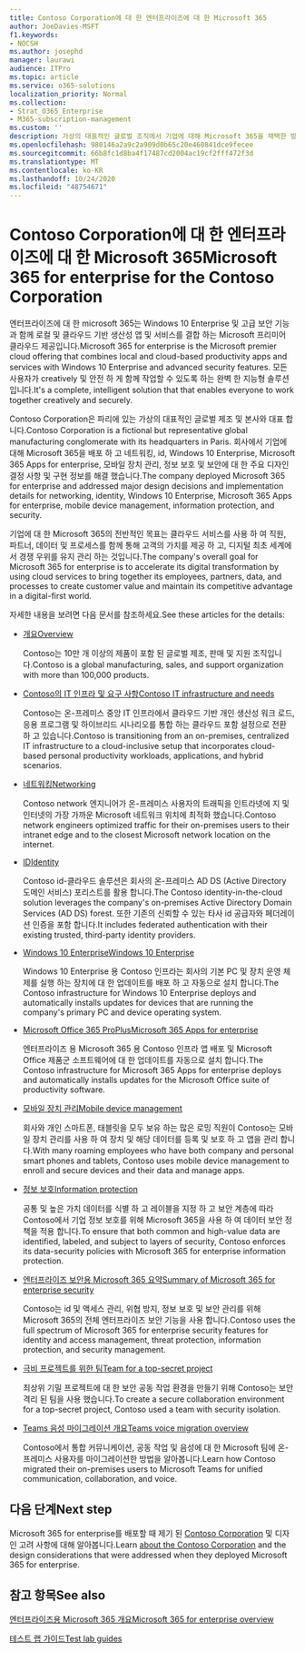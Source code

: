 ```yaml
---
title: Contoso Corporation에 대 한 엔터프라이즈에 대 한 Microsoft 365
author: JoeDavies-MSFT
f1.keywords:
- NOCSH
ms.author: josephd
manager: laurawi
audience: ITPro
ms.topic: article
ms.service: o365-solutions
localization_priority: Normal
ms.collection:
- Strat_O365_Enterprise
- M365-subscription-management
ms.custom: ''
description: 가상의 대표적인 글로벌 조직에서 기업에 대해 Microsoft 365을 채택한 방식입니다.
ms.openlocfilehash: 980146a2a9c2a909d0b65c20e460841dce9fecee
ms.sourcegitcommit: 66b8fc1d8ba4f17487cd2004ac19cf2fff472f3d
ms.translationtype: MT
ms.contentlocale: ko-KR
ms.lasthandoff: 10/24/2020
ms.locfileid: "48754671"
---
```

# <a name="microsoft-365-for-enterprise-for-the-contoso-corporation"></a><span data-ttu-id="eb4db-103">Contoso Corporation에 대 한 엔터프라이즈에 대 한 Microsoft 365</span><span class="sxs-lookup"><span data-stu-id="eb4db-103">Microsoft 365 for enterprise for the Contoso Corporation</span></span>

<span data-ttu-id="eb4db-104">엔터프라이즈에 대 한 microsoft 365는 Windows 10 Enterprise 및 고급 보안 기능과 함께 로컬 및 클라우드 기반 생산성 앱 및 서비스를 결합 하는 Microsoft 프리미어 클라우드 제공입니다.</span><span class="sxs-lookup"><span data-stu-id="eb4db-104">Microsoft 365 for enterprise is the Microsoft premier cloud offering that combines local and cloud-based productivity apps and services with Windows 10 Enterprise and advanced security features.</span></span> <span data-ttu-id="eb4db-105">모든 사용자가 creatively 및 안전 하 게 함께 작업할 수 있도록 하는 완벽 한 지능형 솔루션입니다.</span><span class="sxs-lookup"><span data-stu-id="eb4db-105">It's a complete, intelligent solution that that enables everyone to work together creatively and securely.</span></span>

<span data-ttu-id="eb4db-106">Contoso Corporation은 파리에 있는 가상의 대표적인 글로벌 제조 및 본사와 대표 합니다.</span><span class="sxs-lookup"><span data-stu-id="eb4db-106">Contoso Corporation is a fictional but representative global manufacturing conglomerate with its headquarters in Paris.</span></span> <span data-ttu-id="eb4db-107">회사에서 기업에 대해 Microsoft 365을 배포 하 고 네트워킹, id, Windows 10 Enterprise, Microsoft 365 Apps for enterprise, 모바일 장치 관리, 정보 보호 및 보안에 대 한 주요 디자인 결정 사항 및 구현 정보를 해결 했습니다.</span><span class="sxs-lookup"><span data-stu-id="eb4db-107">The company deployed Microsoft 365 for enterprise and addressed major design decisions and implementation details for networking, identity, Windows 10 Enterprise, Microsoft 365 Apps for enterprise, mobile device management, information protection, and security.</span></span>

<span data-ttu-id="eb4db-108">기업에 대 한 Microsoft 365의 전반적인 목표는 클라우드 서비스를 사용 하 여 직원, 파트너, 데이터 및 프로세스를 함께 통해 고객의 가치를 제공 하 고, 디지털 최초 세계에서 경쟁 우위를 유지 관리 하는 것입니다.</span><span class="sxs-lookup"><span data-stu-id="eb4db-108">The company's overall goal for Microsoft 365 for enterprise is to accelerate its digital transformation by using cloud services to bring together its employees, partners, data, and processes to create customer value and maintain its competitive advantage in a digital-first world.</span></span>

<span data-ttu-id="eb4db-109">자세한 내용을 보려면 다음 문서를 참조하세요.</span><span class="sxs-lookup"><span data-stu-id="eb4db-109">See these articles for the details:</span></span>

- [<span data-ttu-id="eb4db-110">개요</span><span class="sxs-lookup"><span data-stu-id="eb4db-110">Overview</span></span>](contoso-overview.md)

  <span data-ttu-id="eb4db-111">Contoso는 10만 개 이상의 제품이 포함 된 글로벌 제조, 판매 및 지원 조직입니다.</span><span class="sxs-lookup"><span data-stu-id="eb4db-111">Contoso is a global manufacturing, sales, and support organization with more than 100,000 products.</span></span>

- [<span data-ttu-id="eb4db-112">Contoso의 IT 인프라 및 요구 사항</span><span class="sxs-lookup"><span data-stu-id="eb4db-112">Contoso IT infrastructure and needs</span></span>](contoso-infra-needs.md)

  <span data-ttu-id="eb4db-113">Contoso는 온-프레미스 중앙 IT 인프라에서 클라우드 기반 개인 생산성 워크 로드, 응용 프로그램 및 하이브리드 시나리오를 통합 하는 클라우드 포함 설정으로 전환 하 고 있습니다.</span><span class="sxs-lookup"><span data-stu-id="eb4db-113">Contoso is transitioning from an on-premises, centralized IT infrastructure to a cloud-inclusive setup that incorporates cloud-based personal productivity workloads, applications, and hybrid scenarios.</span></span>

- [<span data-ttu-id="eb4db-114">네트워킹</span><span class="sxs-lookup"><span data-stu-id="eb4db-114">Networking</span></span>](contoso-networking.md)

  <span data-ttu-id="eb4db-115">Contoso network 엔지니어가 온-프레미스 사용자의 트래픽을 인트라넷에 지 및 인터넷의 가장 가까운 Microsoft 네트워크 위치에 최적화 했습니다.</span><span class="sxs-lookup"><span data-stu-id="eb4db-115">Contoso network engineers optimized traffic for their on-premises users to their intranet edge and to the closest Microsoft network location on the internet.</span></span>

- [<span data-ttu-id="eb4db-116">ID</span><span class="sxs-lookup"><span data-stu-id="eb4db-116">Identity</span></span>](contoso-identity.md)

  <span data-ttu-id="eb4db-117">Contoso id-클라우드 솔루션은 회사의 온-프레미스 AD DS (Active Directory 도메인 서비스) 포리스트를 활용 합니다.</span><span class="sxs-lookup"><span data-stu-id="eb4db-117">The Contoso identity-in-the-cloud solution leverages the company's on-premises Active Directory Domain Services (AD DS) forest.</span></span> <span data-ttu-id="eb4db-118">또한 기존의 신뢰할 수 있는 타사 id 공급자와 페더레이션 인증을 포함 합니다.</span><span class="sxs-lookup"><span data-stu-id="eb4db-118">It includes federated authentication with their existing trusted, third-party identity providers.</span></span>

- [<span data-ttu-id="eb4db-119">Windows 10 Enterprise</span><span class="sxs-lookup"><span data-stu-id="eb4db-119">Windows 10 Enterprise</span></span>](contoso-win10.md)

  <span data-ttu-id="eb4db-120">Windows 10 Enterprise 용 Contoso 인프라는 회사의 기본 PC 및 장치 운영 체제를 실행 하는 장치에 대 한 업데이트를 배포 하 고 자동으로 설치 합니다.</span><span class="sxs-lookup"><span data-stu-id="eb4db-120">The Contoso infrastructure for Windows 10 Enterprise deploys and automatically installs updates for devices that are running the company's primary PC and device operating system.</span></span>

- [<span data-ttu-id="eb4db-121">Microsoft Office 365 ProPlus</span><span class="sxs-lookup"><span data-stu-id="eb4db-121">Microsoft 365 Apps for enterprise</span></span>](contoso-o365pp.md)

  <span data-ttu-id="eb4db-122">엔터프라이즈 용 Microsoft 365 용 Contoso 인프라 앱 배포 및 Microsoft Office 제품군 소프트웨어에 대 한 업데이트를 자동으로 설치 합니다.</span><span class="sxs-lookup"><span data-stu-id="eb4db-122">The Contoso infrastructure for Microsoft 365 Apps for enterprise deploys and automatically installs updates for the Microsoft Office suite of productivity software.</span></span>

- [<span data-ttu-id="eb4db-123">모바일 장치 관리</span><span class="sxs-lookup"><span data-stu-id="eb4db-123">Mobile device management</span></span>](contoso-mdm.md)

  <span data-ttu-id="eb4db-124">회사와 개인 스마트폰, 태블릿을 모두 보유 하는 많은 로밍 직원이 Contoso는 모바일 장치 관리를 사용 하 여 장치 및 해당 데이터를 등록 및 보호 하 고 앱을 관리 합니다.</span><span class="sxs-lookup"><span data-stu-id="eb4db-124">With many roaming employees who have both company and personal smart phones and tablets, Contoso uses mobile device management to enroll and secure devices and their data and manage apps.</span></span>

- [<span data-ttu-id="eb4db-125">정보 보호</span><span class="sxs-lookup"><span data-stu-id="eb4db-125">Information protection</span></span>](contoso-info-protect.md)

  <span data-ttu-id="eb4db-126">공통 및 높은 가치 데이터를 식별 하 고 레이블을 지정 하 고 보안 계층에 따라 Contoso에서 기업 정보 보호를 위해 Microsoft 365을 사용 하 여 데이터 보안 정책을 적용 합니다.</span><span class="sxs-lookup"><span data-stu-id="eb4db-126">To ensure that both common and high-value data are identified, labeled, and subject to layers of security, Contoso enforces its data-security policies with Microsoft 365 for enterprise information protection.</span></span>

- [<span data-ttu-id="eb4db-127">엔터프라이즈 보안용 Microsoft 365 요약</span><span class="sxs-lookup"><span data-stu-id="eb4db-127">Summary of Microsoft 365 for enterprise security</span></span>](contoso-security-summary.md)

  <span data-ttu-id="eb4db-128">Contoso는 id 및 액세스 관리, 위협 방지, 정보 보호 및 보안 관리를 위해 Microsoft 365의 전체 엔터프라이즈 보안 기능을 사용 합니다.</span><span class="sxs-lookup"><span data-stu-id="eb4db-128">Contoso uses the full spectrum of Microsoft 365 for enterprise security features for identity and access management, threat protection, information protection, and security management.</span></span>

- [<span data-ttu-id="eb4db-129">극비 프로젝트를 위한 팀</span><span class="sxs-lookup"><span data-stu-id="eb4db-129">Team for a top-secret project</span></span>](../solutions/contoso-team-for-top-secret-project.md)

  <span data-ttu-id="eb4db-130">최상위 기밀 프로젝트에 대 한 보안 공동 작업 환경을 만들기 위해 Contoso는 보안 격리 된 팀을 사용 했습니다.</span><span class="sxs-lookup"><span data-stu-id="eb4db-130">To create a secure collaboration environment for a top-secret project, Contoso used a team with security isolation.</span></span>

- [<span data-ttu-id="eb4db-131">Teams 음성 마이그레이션 개요</span><span class="sxs-lookup"><span data-stu-id="eb4db-131">Teams voice migration overview</span></span>](https://docs.microsoft.com/MicrosoftTeams/voice-case-study-overview)

  <span data-ttu-id="eb4db-132">Contoso에서 통합 커뮤니케이션, 공동 작업 및 음성에 대 한 Microsoft 팀에 온-프레미스 사용자를 마이그레이션한 방법을 알아봅니다.</span><span class="sxs-lookup"><span data-stu-id="eb4db-132">Learn how Contoso migrated their on-premises users to Microsoft Teams for unified communication, collaboration, and voice.</span></span>

## <a name="next-step"></a><span data-ttu-id="eb4db-133">다음 단계</span><span class="sxs-lookup"><span data-stu-id="eb4db-133">Next step</span></span>

<span data-ttu-id="eb4db-134">Microsoft 365 for enterprise를 배포할 때 제기 된 [Contoso Corporation](contoso-overview.md) 및 디자인 고려 사항에 대해 알아봅니다.</span><span class="sxs-lookup"><span data-stu-id="eb4db-134">Learn [about the Contoso Corporation](contoso-overview.md) and the design considerations that were addressed when they deployed Microsoft 365 for enterprise.</span></span>


## <a name="see-also"></a><span data-ttu-id="eb4db-135">참고 항목</span><span class="sxs-lookup"><span data-stu-id="eb4db-135">See also</span></span>

[<span data-ttu-id="eb4db-136">엔터프라이즈용 Microsoft 365 개요</span><span class="sxs-lookup"><span data-stu-id="eb4db-136">Microsoft 365 for enterprise overview</span></span>](microsoft-365-overview.md)

[<span data-ttu-id="eb4db-137">테스트 랩 가이드</span><span class="sxs-lookup"><span data-stu-id="eb4db-137">Test lab guides</span></span>](m365-enterprise-test-lab-guides.md)
